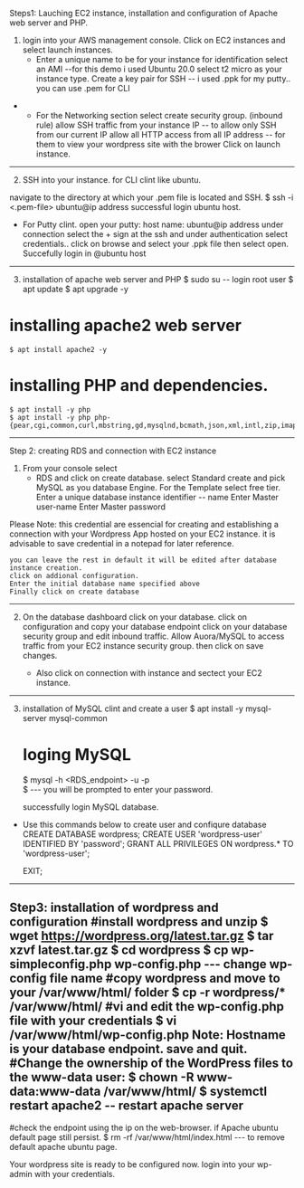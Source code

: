 Steps1: Lauching EC2 instance, installation and configuration of Apache web server and PHP.

1) login into your AWS management console.
   Click on EC2 instances and select launch instances.
   - Enter a unique name to be for your instance for identification
     select an AMI --for this demo i used Ubuntu 20.0
     select t2 micro as your instance type.
     Create a key pair for SSH -- i used .ppk for my putty.. you can use .pem for CLI
-
  - For the Networking section select create security group. (inbound rule)
    allow SSH traffic from your instance IP -- to allow only SSH from our current IP
    allow all HTTP access from all IP address -- for them to view your wordpress site with the brower 
Click on launch instance.
---------------------------------------------------------------------------------------------------------------------------
2) SSH into your instance. for CLI clint like ubuntu. 

 navigate to the directory at which your .pem file is located and SSH.
 $ ssh -i <.pem-file> ubuntu@ip address
 successful login ubuntu host.

  - For Putty clint.
    open your putty:
    host name: ubuntu@ip address
    under connection select the + sign at the ssh 
    and under authentication select credentials.. 
    click on browse and select your .ppk file
    then select open.
    Succefully login in @ubuntu host
------------------------------------------------------------------------------------------------------------------------------
 3) installation of apache web server and PHP
    $ sudo su -- login root user
    $ apt update
    $ apt upgrade -y
  # installing apache2 web server
    $ apt install apache2 -y
  # installing PHP and dependencies.
    $ apt install -y php
    $ apt install -y php php-{pear,cgi,common,curl,mbstring,gd,mysqlnd,bcmath,json,xml,intl,zip,imap,imagick}
------------------------------------------------------------------------------------------------------------------------------

Step 2: creating RDS and connection with EC2 instance

1) From your console select 
   - RDS and click on create database.
     select Standard create and pick MySQL as you database Engine.
     For the Template select free tier.
     Enter a unique database instance identifier -- name
     Enter Master user-name
     Enter Master password

 Please Note: this credential are essencial for creating and establishing a connection with your Wordpress App 
    hosted on your EC2 instance.
    it is advisable to save credential in a notepad for later reference.

    you can leave the rest in default it will be edited after database instance creation.
    click on addional configuration.
    Enter the initial database name specified above
    Finally click on create database
----------------------------------------------------------------------------------------------------------------------------
2) On the database dashboard 
   click on your database.
   click on configuration and copy your database endpoint
   click on your database security group and edit inbound traffic.
   Allow Auora/MySQL  to access traffic from your EC2 instance security group.
   then click on save changes.

   - Also click on connection with instance and sectect your EC2 instance.
------------------------------------------------------------------------------------------------------------------------------

3) installation of MySQL clint and create a user
    $ apt install -y mysql-server mysql-common

   # loging MySQL
     $ mysql -h <RDS_endpoint> -u <username> -p   
     $             --- you will be prompted to enter your password.

     successfully login MySQL database.

  - Use this commands below to create user and confiqure database
    CREATE DATABASE wordpress;
    CREATE USER 'wordpress-user' IDENTIFIED BY 'password';
    GRANT ALL PRIVILEGES ON wordpress.* TO 'wordpress-user';

    EXIT;
-----------------------------------------------------------------------------------------------------------------------------
Step3: installation of wordpress and configuration
   #install wordpress and unzip
    $ wget https://wordpress.org/latest.tar.gz
    $ tar xzvf latest.tar.gz
    $ cd wordpress
    $ cp wp-simpleconfig.php wp-config.php --- change wp-config file name
   #copy wordpress and move to your /var/www/html/ folder
    $ cp -r wordpress/* /var/www/html/
   #vi and edit the wp-config.php file with your credentials
    $ vi /var/www/html/wp-config.php
 Note: Hostname is your database endpoint.
    save and quit.
   #Change the ownership of the WordPress files to the www-data user:
    $ chown -R www-data:www-data /var/www/html/
    $ systemctl restart apache2 -- restart apache server	
------------------------------------------------------------------------------------------------------------------------------
   #check the endpoint using the ip on the web-browser.
   if Apache ubuntu default page still persist. 
    $ rm -rf /var/www/html/index.html --- to remove default apache ubuntu page.

Your wordpress site is ready to be configured now.
login into your wp-admin with your credentials.
